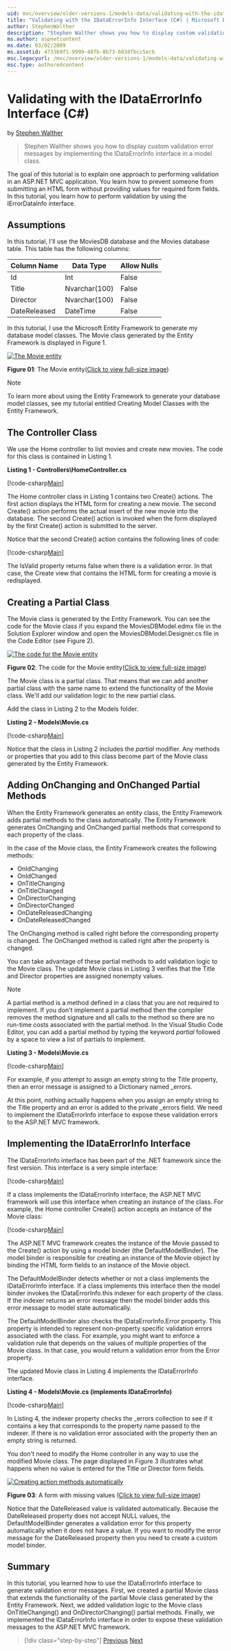 ```yaml
---
uid: mvc/overview/older-versions-1/models-data/validating-with-the-idataerrorinfo-interface-cs
title: "Validating with the IDataErrorInfo Interface (C#) | Microsoft Docs"
author: StephenWalther
description: "Stephen Walther shows you how to display custom validation error messages by implementing the IDataErrorInfo interface in a model class."
ms.author: aspnetcontent
ms.date: 03/02/2009
ms.assetid: 4733b9f1-9999-48fb-8b73-6038fbcc5ecb
msc.legacyurl: /mvc/overview/older-versions-1/models-data/validating-with-the-idataerrorinfo-interface-cs
msc.type: authoredcontent
---
```

Validating with the IDataErrorInfo Interface (C#)
====================
by [Stephen Walther](https://github.com/StephenWalther)

> Stephen Walther shows you how to display custom validation error messages by implementing the IDataErrorInfo interface in a model class.


The goal of this tutorial is to explain one approach to performing validation in an ASP.NET MVC application. You learn how to prevent someone from submitting an HTML form without providing values for required form fields. In this tutorial, you learn how to perform validation by using the IErrorDataInfo interface.

## Assumptions

In this tutorial, I'll use the MoviesDB database and the Movies database table. This table has the following columns:

<a id="0.5_table01"></a>


| **Column Name** | **Data Type** | **Allow Nulls** |
| --- | --- | --- |
| Id | Int | False |
| Title | Nvarchar(100) | False |
| Director | Nvarchar(100) | False |
| DateReleased | DateTime | False |


In this tutorial, I use the Microsoft Entity Framework to generate my database model classes. The Movie class generated by the Entity Framework is displayed in Figure 1.


[![The Movie entity](validating-with-the-idataerrorinfo-interface-cs/_static/image1.jpg)](validating-with-the-idataerrorinfo-interface-cs/_static/image1.png)

**Figure 01**: The Movie entity([Click to view full-size image](validating-with-the-idataerrorinfo-interface-cs/_static/image2.png))


> [!NOTE] 
> 
> To learn more about using the Entity Framework to generate your database model classes, see my tutorial entitled Creating Model Classes with the Entity Framework.


## The Controller Class

We use the Home controller to list movies and create new movies. The code for this class is contained in Listing 1.

**Listing 1 - Controllers\HomeController.cs**

[!code-csharp[Main](validating-with-the-idataerrorinfo-interface-cs/samples/sample1.cs)]

The Home controller class in Listing 1 contains two Create() actions. The first action displays the HTML form for creating a new movie. The second Create() action performs the actual insert of the new movie into the database. The second Create() action is invoked when the form displayed by the first Create() action is submitted to the server.

Notice that the second Create() action contains the following lines of code:

[!code-csharp[Main](validating-with-the-idataerrorinfo-interface-cs/samples/sample2.cs)]

The IsValid property returns false when there is a validation error. In that case, the Create view that contains the HTML form for creating a movie is redisplayed.

## Creating a Partial Class

The Movie class is generated by the Entity Framework. You can see the code for the Movie class if you expand the MoviesDBModel.edmx file in the Solution Explorer window and open the MoviesDBModel.Designer.cs file in the Code Editor (see Figure 2).


[![The code for the Movie entity](validating-with-the-idataerrorinfo-interface-cs/_static/image2.jpg)](validating-with-the-idataerrorinfo-interface-cs/_static/image3.png)

**Figure 02**: The code for the Movie entity([Click to view full-size image](validating-with-the-idataerrorinfo-interface-cs/_static/image4.png))


The Movie class is a partial class. That means that we can add another partial class with the same name to extend the functionality of the Movie class. We'll add our validation logic to the new partial class.

Add the class in Listing 2 to the Models folder.

**Listing 2 - Models\Movie.cs**

[!code-csharp[Main](validating-with-the-idataerrorinfo-interface-cs/samples/sample3.cs)]

Notice that the class in Listing 2 includes the *partial* modifier. Any methods or properties that you add to this class become part of the Movie class generated by the Entity Framework.

## Adding OnChanging and OnChanged Partial Methods

When the Entity Framework generates an entity class, the Entity Framework adds partial methods to the class automatically. The Entity Framework generates OnChanging and OnChanged partial methods that correspond to each property of the class.

In the case of the Movie class, the Entity Framework creates the following methods:

- OnIdChanging
- OnIdChanged
- OnTitleChanging
- OnTitleChanged
- OnDirectorChanging
- OnDirectorChanged
- OnDateReleasedChanging
- OnDateReleasedChanged

The OnChanging method is called right before the corresponding property is changed. The OnChanged method is called right after the property is changed.

You can take advantage of these partial methods to add validation logic to the Movie class. The update Movie class in Listing 3 verifies that the Title and Director properties are assigned nonempty values.

> [!NOTE] 
> 
> A partial method is a method defined in a class that you are not required to implement. If you don't implement a partial method then the compiler removes the method signature and all calls to the method so there are no run-time costs associated with the partial method. In the Visual Studio Code Editor, you can add a partial method by typing the keyword *partial* followed by a space to view a list of partials to implement.


**Listing 3 - Models\Movie.cs**

[!code-csharp[Main](validating-with-the-idataerrorinfo-interface-cs/samples/sample4.cs)]

For example, if you attempt to assign an empty string to the Title property, then an error message is assigned to a Dictionary named \_errors.

At this point, nothing actually happens when you assign an empty string to the Title property and an error is added to the private \_errors field. We need to implement the IDataErrorInfo interface to expose these validation errors to the ASP.NET MVC framework.

## Implementing the IDataErrorInfo Interface

The IDataErrorInfo interface has been part of the .NET framework since the first version. This interface is a very simple interface:

[!code-csharp[Main](validating-with-the-idataerrorinfo-interface-cs/samples/sample5.cs)]

If a class implements the IDataErrorInfo interface, the ASP.NET MVC framework will use this interface when creating an instance of the class. For example, the Home controller Create() action accepts an instance of the Movie class:

[!code-csharp[Main](validating-with-the-idataerrorinfo-interface-cs/samples/sample6.cs)]

The ASP.NET MVC framework creates the instance of the Movie passed to the Create() action by using a model binder (the DefaultModelBinder). The model binder is responsible for creating an instance of the Movie object by binding the HTML form fields to an instance of the Movie object.

The DefaultModelBinder detects whether or not a class implements the IDataErrorInfo interface. If a class implements this interface then the model binder invokes the IDataErrorInfo.this indexer for each property of the class. If the indexer returns an error message then the model binder adds this error message to model state automatically.

The DefaultModelBinder also checks the IDataErrorInfo.Error property. This property is intended to represent non-property specific validation errors associated with the class. For example, you might want to enforce a validation rule that depends on the values of multiple properties of the Movie class. In that case, you would return a validation error from the Error property.

The updated Movie class in Listing 4 implements the IDataErrorInfo interface.

**Listing 4 - Models\Movie.cs (implements IDataErrorInfo)**

[!code-csharp[Main](validating-with-the-idataerrorinfo-interface-cs/samples/sample7.cs)]

In Listing 4, the indexer property checks the \_errors collection to see if it contains a key that corresponds to the property name passed to the indexer. If there is no validation error associated with the property then an empty string is returned.

You don't need to modify the Home controller in any way to use the modified Movie class. The page displayed in Figure 3 illustrates what happens when no value is entered for the Title or Director form fields.


[![Creating action methods automatically](validating-with-the-idataerrorinfo-interface-cs/_static/image3.jpg)](validating-with-the-idataerrorinfo-interface-cs/_static/image5.png)

**Figure 03**: A form with missing values ([Click to view full-size image](validating-with-the-idataerrorinfo-interface-cs/_static/image6.png))


Notice that the DateReleased value is validated automatically. Because the DateReleased property does not accept NULL values, the DefaultModelBinder generates a validation error for this property automatically when it does not have a value. If you want to modify the error message for the DateReleased property then you need to create a custom model binder.

## Summary

In this tutorial, you learned how to use the IDataErrorInfo interface to generate validation error messages. First, we created a partial Movie class that extends the functionality of the partial Movie class generated by the Entity Framework. Next, we added validation logic to the Movie class OnTitleChanging() and OnDirectorChanging() partial methods. Finally, we implemented the IDataErrorInfo interface in order to expose these validation messages to the ASP.NET MVC framework.

> [!div class="step-by-step"]
> [Previous](performing-simple-validation-cs.md)
> [Next](validating-with-a-service-layer-cs.md)

